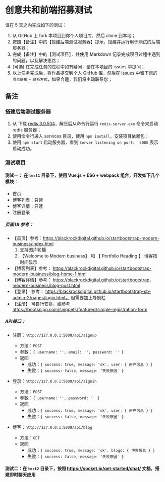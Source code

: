 # 创意共和前端招募测试


请在 5 天之内完成如下的测试：

1. 从 GitHub 上 fork 本项目到你个人项目库，然后 clone 到本地；
2. 按照【备注】中的【搭建后端测试服务器】提示，搭建并运行用于测试的后端服务器；
3. 完成【备注】中的【测试项目】，并使用 Markdown 记录完成项目过程中遇到的问题，以及解决思路；
4. (可选) 在完成任务的过程中如有疑问，请在本项目的 issues 中提问；
5. 以上任务完成后，将作品提交到个人 GitHub 库，然后在 issues 中留下您的 `项目链接` + `联系方式`，如果合适，我们将主动联系您；


## 备注

### 搭建后端测试服务器

1. 从 下载 [redis 3.0.504](https://github.com/MicrosoftArchive/redis/releases/download/win-3.0.504/Redis-x64-3.0.504.zip)，解压后从命令行运行 `redis-server.exe` 命令来启动 redis 服务器；
3. 使用命令行进入 services 目录，使用 `npm install`，安装项目依赖包；
4. 使用 `npm start` 启动服务器，看到 `Server listening on port:  5000` 表示启动成功。

### 测试项目

#### 测试一： 在 `test1` 目录下，使用 Vue.js + ES6 + webpack 组合，开发如下几个模块：

- 首页
- 博客列表：只读
- 博客详情：只读
- 注册登录

##### 页面 UI 参考：

- 【首页】参考：https://blackrockdigital.github.io/startbootstrap-modern-business/index.html
    1. 支持图片轮播
    2. 【Welcome to Modern business】 和 【 Portfolio Heading 】 博客按时间显示
- 【博客列表】参考： https://blackrockdigital.github.io/startbootstrap-modern-business/blog-home-1.html
- 【博客详情】参考： https://blackrockdigital.github.io/startbootstrap-modern-business/blog-post.html
- 【登录】 参考： https://blackrockdigital.github.io/startbootstrap-sb-admin-2/pages/login.html， 但需要加上导航栏
- 【注册】 可自行安排，或参考 https://bootsnipp.com/snippets/featured/simple-registration-form

##### API接口：

- 注册：`http://127.0.0.1:5000/api/signup`
    - 方法：`POST`
    - 参数：`{ username: '', email: '', password: '' }`
    - 返回
        - 成功：`{ success: true, message: 'ok', user: { 用户信息 } }`
        - 失败：`{ success: false, message: '失败原因' }`

- 登录：`http://127.0.0.1:5000/api/signin`
    - 方法：`POST`
    - 参数：`{ username: '', password: '' }`
    - 返回
        - 成功：`{ success: true, message: 'ok', user: { 用户信息 } }`
        - 失败：`{ success: false, message: '失败原因' }`

- 博客：`http://127.0.0.1:5000/api/blog`
    - 方法：`GET`
    - 返回
        - 成功：`{ success: true, message: 'ok', blogs: { 博客信息 } }`
        - 失败：`{ success: false, message: '失败原因' }`


#### 测试二：在 `test2` 目录下，按照 https://socket.io/get-started/chat/ 文档，搭建即时聊天应用
